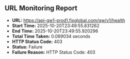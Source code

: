 ## URL Monitoring Report

- **URL:** https://api-gw1-prod1.fisglobal.com/gw/v1/health
- **Start Time:** 2025-10-20T23:49:55.831262
- **End Time:** 2025-10-20T23:49:55.920296
- **Total Time Taken:** 0.089034 seconds
- **HTTP Status Code:** 403
- **Status:** Failure
- **Failure Reason:** HTTP Status Code: 403
